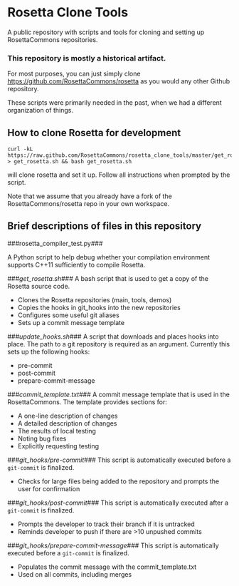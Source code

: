 Rosetta Clone Tools
===================
A public repository with scripts and tools for cloning and setting up RosettaCommons repositories. 

### This repository is mostly a historical artifact.

For most purposes, you can just simply clone https://github.com/RosettaCommons/rosetta as you would any other Github repository.

These scripts were primarily needed in the past, when we had a different organization of things.

How to clone Rosetta for development
------------------------------------

```
curl -kL https://raw.github.com/RosettaCommons/rosetta_clone_tools/master/get_rosetta.sh > get_rosetta.sh && bash get_rosetta.sh
```
will clone rosetta and set it up.  Follow all instructions when prompted by the script.

Note that we assume that you already have a fork of the RosettaCommons/rosetta repo in your own workspace.


Brief descriptions of files in this repository
----------------------------------------------

###rosetta_compiler_test.py###

A Python script to help debug whether your compilation environment supports C++11 sufficiently to compile Rosetta.

###*get_rosetta.sh*###
A bash script that is used to get a copy of the Rosetta source code.
* Clones the Rosetta repositories (main, tools, demos)
* Copies the hooks in git_hooks into the new repositories
* Configures some useful git aliases
* Sets up a commit message template

###*update_hooks.sh*###
A script that downloads and places hooks into place.  The path to a git repository is required as an argument. Currently this sets up the following hooks:
* pre-commit
* post-commit
* prepare-commit-message

###*commit_template.txt*###
A commit message template that is used in the RosettaCommons. The template provides sections for: 
* A one-line description of changes
* A detailed description of changes
* The results of local testing
* Noting bug fixes 
* Explicitly requesting testing

###*git_hooks/pre-commit*###
This script is automatically executed before a `git-commit` is finalized.   
* Checks for large files being added to the repository and prompts the user for confirmation

###*git_hooks/post-commit*###
This script is automatically executed after a `git-commit` is finalized.
* Prompts the developer to track their branch if it is untracked 
* Reminds developer to push if there are >10 unpushed commits

###*git_hooks/prepare-commit-message*###
This script is automatically executed before a `git-commit` is finalized.
* Populates the commit message with the commit_template.txt
* Used on all commits, including merges
